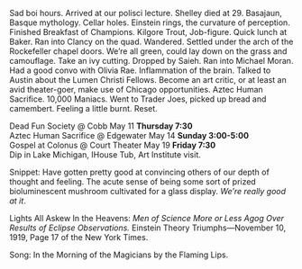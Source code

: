 Sad boi hours. Arrived at our polisci lecture. Shelley died at 29\. Basajaun, Basque mythology. Cellar holes. Einstein rings, the curvature of perception. Finished Breakfast of Champions. Kilgore Trout, Job-figure. Quick lunch at Baker. Ran into Clancy on the quad. Wandered. Settled under the arch of the Rockefeller chapel doors. We’re all green, could lay down on the grass and camouflage. Take an ivy cutting. Dropped by Saieh. Ran into Michael Moran. Had a good convo with Olivia Rae. Inflammation of the brain. Talked to Austin about the Lumen Christi Fellows. Become an art critic, or at least an avid theater-goer, make use of Chicago opportunities. Aztec Human Sacrifice. 10,000 Maniacs. Went to Trader Joes, picked up bread and camembert. Feeling a little burnt. Reset. 

Dead Fun Society @ Cobb May 11 **Thursday 7:30**   
Aztec Human Sacrifice @ Edgewater May 14 **Sunday 3:00-5:00**   
Gospel at Colonus @ Court Theater May 19 **Friday 7:30**   
Dip in Lake Michigan, IHouse Tub, Art Institute visit. 

Snippet: Have gotten pretty good at convincing others of our depth of thought and feeling. The acute sense of being some sort of prized bioluminescent mushroom cultivated for a glass display. *We’re really good at it*.

Lights All Askew In the Heavens: *Men of Science More or Less Agog Over Results of Eclipse Observations.* Einstein Theory Triumphs—November 10, 1919, Page 17 of the New York Times.

Song: In the Morning of the Magicians by the Flaming Lips.
